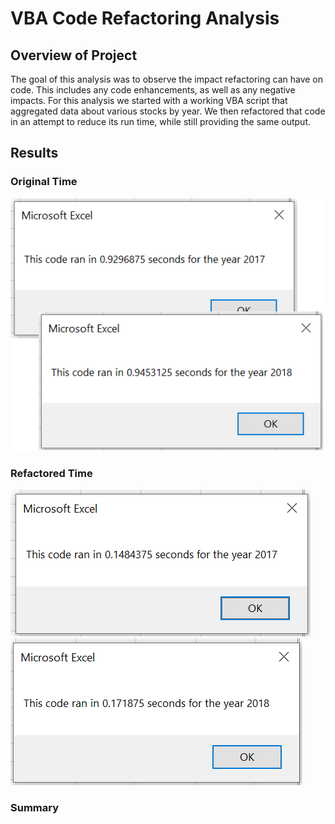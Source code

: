 # VBA Code Refactoring Analysis

## Overview of Project

The goal of this analysis was to observe the impact refactoring can have on code. This includes any code enhancements, as well as any negative impacts. For this analysis we started with a working VBA script that aggregated data about various stocks by year. We then refactored that code in an attempt to reduce its run time, while still providing the same output.

## Results

### Original Time

<img src="https://raw.githubusercontent.com/xJeris/BC-stock-analysis/main/challenge/resources/VBA_Challenge_OrignalTimes.png">

### Refactored Time

<img src="https://raw.githubusercontent.com/xJeris/BC-stock-analysis/main/challenge/resources/VBA_Challenge_2017.png">
<img src="https://raw.githubusercontent.com/xJeris/BC-stock-analysis/main/challenge/resources/VBA_Challenge_2018.png">

### Summary



